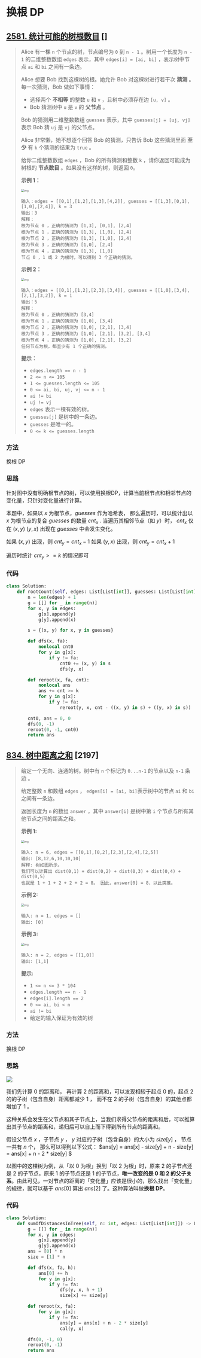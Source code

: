 # 换根 DP



## [2581. 统计可能的树根数目](https://leetcode.cn/problems/count-number-of-possible-root-nodes/) []

> Alice 有一棵 `n` 个节点的树，节点编号为 `0` 到 `n - 1` 。树用一个长度为 `n - 1` 的二维整数数组 `edges` 表示，其中 `edges[i] = [ai, bi]` ，表示树中节点 `ai` 和 `bi` 之间有一条边。
>
> Alice 想要 Bob 找到这棵树的根。她允许 Bob 对这棵树进行若干次 **猜测** 。每一次猜测，Bob 做如下事情：
>
> - 选择两个 **不相等** 的整数 `u` 和 `v` ，且树中必须存在边 `[u, v]` 。
> - Bob 猜测树中 `u` 是 `v` 的 **父节点** 。
>
> Bob 的猜测用二维整数数组 `guesses` 表示，其中 `guesses[j] = [uj, vj]` 表示 Bob 猜 `uj` 是 `vj` 的父节点。
>
> Alice 非常懒，她不想逐个回答 Bob 的猜测，只告诉 Bob 这些猜测里面 **至少** 有 `k` 个猜测的结果为 `true` 。
>
> 给你二维整数数组 `edges` ，Bob 的所有猜测和整数 `k` ，请你返回可能成为树根的 **节点数目** 。如果没有这样的树，则返回 `0`。
>
>  
>
> **示例 1：**
>
> <img src="https://assets.leetcode.com/uploads/2022/12/19/ex-1.png" alt="img" style="zoom: 50%;" />
>
> ```
> 输入：edges = [[0,1],[1,2],[1,3],[4,2]], guesses = [[1,3],[0,1],[1,0],[2,4]], k = 3
> 输出：3
> 解释：
> 根为节点 0 ，正确的猜测为 [1,3], [0,1], [2,4]
> 根为节点 1 ，正确的猜测为 [1,3], [1,0], [2,4]
> 根为节点 2 ，正确的猜测为 [1,3], [1,0], [2,4]
> 根为节点 3 ，正确的猜测为 [1,0], [2,4]
> 根为节点 4 ，正确的猜测为 [1,3], [1,0]
> 节点 0 ，1 或 2 为根时，可以得到 3 个正确的猜测。
> ```
>
> **示例 2：**
>
> <img src="https://assets.leetcode.com/uploads/2022/12/19/ex-2.png" alt="img" style="zoom:50%;" />
>
> ```
> 输入：edges = [[0,1],[1,2],[2,3],[3,4]], guesses = [[1,0],[3,4],[2,1],[3,2]], k = 1
> 输出：5
> 解释：
> 根为节点 0 ，正确的猜测为 [3,4]
> 根为节点 1 ，正确的猜测为 [1,0], [3,4]
> 根为节点 2 ，正确的猜测为 [1,0], [2,1], [3,4]
> 根为节点 3 ，正确的猜测为 [1,0], [2,1], [3,2], [3,4]
> 根为节点 4 ，正确的猜测为 [1,0], [2,1], [3,2]
> 任何节点为根，都至少有 1 个正确的猜测。
> ```
>
>  
>
> **提示：**
>
> - `edges.length == n - 1`
> - `2 <= n <= 105`
> - `1 <= guesses.length <= 105`
> - `0 <= ai, bi, uj, vj <= n - 1`
> - `ai != bi`
> - `uj != vj`
> - `edges` 表示一棵有效的树。
> - `guesses[j]` 是树中的一条边。
> - `guesses` 是唯一的。
> - `0 <= k <= guesses.length`

### 方法

换根 DP

### 思路

针对图中没有明确根节点的树，可以使用换根DP，计算当前根节点和相邻节点的变化量，只针对变化量进行计算。

本题中，如果以 $x$ 为根节点，$guesses$ 作为哈希表， 那么遍历时，可以统计出以 $x$ 为根节点的复合 $guesses$ 的数量 $cnt_x$ . 当遍历其相邻节点（如 $y$）时， $cnt_x$ 仅在 $(x, y)$ $(y, x)$ 出现在 $guesses$ 中会发生变化。

如果  $(x, y)$ 出现，则 $cnt_y = cnt_x  - 1$
如果  $(y, x)$ 出现，则 $cnt_y = cnt_x + 1$

遍历时统计 $cnt_y >= k$ 的情况即可

### 代码

```Python
class Solution:
    def rootCount(self, edges: List[List[int]], guesses: List[List[int]], k: int) -> int:
        n = len(edges) + 1
        g = [[] for _ in range(n)]
        for x, y in edges:
            g[x].append(y)
            g[y].append(x)

        s = {(x, y) for x, y in guesses}

        def dfs(x, fa):
            nonlocal cnt0
            for y in g[x]:
                if y != fa:
                    cnt0 += (x, y) in s
                    dfs(y, x)

        def reroot(x, fa, cnt):
            nonlocal ans
            ans += cnt >= k
            for y in g[x]:
                if y != fa:
                    reroot(y, x, cnt - ((x, y) in s) + ((y, x) in s))

        cnt0, ans = 0, 0
        dfs(0, -1)
        reroot(0, -1, cnt0)
        return ans
```



## [834. 树中距离之和](https://leetcode.cn/problems/sum-of-distances-in-tree/) [2197]

> 给定一个无向、连通的树。树中有 `n` 个标记为 `0...n-1` 的节点以及 `n-1` 条边 。
>
> 给定整数 `n` 和数组 `edges` ， `edges[i] = [ai, bi]`表示树中的节点 `ai` 和 `bi` 之间有一条边。
>
> 返回长度为 `n` 的数组 `answer` ，其中 `answer[i]` 是树中第 `i` 个节点与所有其他节点之间的距离之和。
>
>  
>
> **示例 1:**
>
> <img src="https://assets.leetcode.com/uploads/2021/07/23/lc-sumdist1.jpg" alt="img" style="zoom:50%;" />
>
> ```
> 输入: n = 6, edges = [[0,1],[0,2],[2,3],[2,4],[2,5]]
> 输出: [8,12,6,10,10,10]
> 解释: 树如图所示。
> 我们可以计算出 dist(0,1) + dist(0,2) + dist(0,3) + dist(0,4) + dist(0,5) 
> 也就是 1 + 1 + 2 + 2 + 2 = 8。 因此，answer[0] = 8，以此类推。
> ```
>
> **示例 2:**
>
> <img src="https://assets.leetcode.com/uploads/2021/07/23/lc-sumdist2.jpg" alt="img" style="zoom:50%;" />
>
> ```
> 输入: n = 1, edges = []
> 输出: [0]
> ```
>
> **示例 3:**
>
> <img src="https://assets.leetcode.com/uploads/2021/07/23/lc-sumdist3.jpg" alt="img" style="zoom:50%;" />
>
> ```
> 输入: n = 2, edges = [[1,0]]
> 输出: [1,1]
> ```
>
>  
>
> **提示:**
>
> - `1 <= n <= 3 * 104`
> - `edges.length == n - 1`
> - `edges[i].length == 2`
> - `0 <= ai, bi < n`
> - `ai != bi`
> - 给定的输入保证为有效的树

### 方法

换根 DP

### 思路

<img src="https://pic.leetcode.cn/1689398667-omjvbD-lc834.png"  />

我们先计算 $0$ 的距离和， 再计算 $2$ 的距离和，可以发现相较于起点 $0$ 的，起点 $2$ 的的子树（包含自身）距离都减少 $1$ ， 而不在 $2$ 的子树（包含自身）的其他点都增加了 $1$ 。

这种关系会发生在父节点和其子节点上，当我们求得父节点的距离和后，可以推算出其子节点的距离和，递归后可以自上而下得到所有节点的距离和。

假设父节点 $x$ ，子节点 $y$ ， $y$ 对应的子树（包含自身）的大小为 $size[y]$ ， 节点一共有 $n$ 个， 那么可以得到以下公式：
$ans[y] = ans[x] - size[y] + n - size[y]  = ans[x] + n - 2 * size[y] $


以图中的这棵树为例，从「以 $0$ 为根」换到「以 $2$ 为根」时，原来 $2$ 的子节点还是 $2$ 的子节点，原来 $1$ 的子节点还是 $1$ 的子节点，**唯一改变的是 $0$ 和 $2$ 的父子关系**。由此可见，一对节点的距离的「变化量」应该是很小的，那么找出「变化量」的规律，就可以基于 $\textit{ans}[0]$ 算出 $\textit{ans}[2]$ 了。这种算法叫做**换根 DP**。



### 代码

```Python
class Solution:
    def sumOfDistancesInTree(self, n: int, edges: List[List[int]]) -> List[int]:
        g = [[] for _ in range(n)]
        for x, y in edges:
            g[x].append(y)
            g[y].append(x)
        ans = [0] * n
        size = [1] * n

        def dfs(x, fa, h):
            ans[0] += h
            for y in g[x]:
                if y != fa:
                    dfs(y, x, h + 1)
                    size[x] += size[y]

        def reroot(x, fa):
            for y in g[x]:
                if y != fa:
                    ans[y] = ans[x] + n - 2 * size[y]
                    cal(y, x)

        dfs(0, -1, 0)
        reroot(0, -1)
        return ans
```

```Go
```

